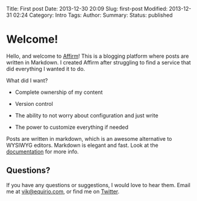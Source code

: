 Title: First post
Date: 2013-12-30 20:09
Slug: first-post
Modified: 2013-12-31 02:24
Category: Intro
Tags: 
Author: 
Summary: 
Status: published







# Welcome!







Hello, and welcome to [Affirm](http://www.affirm.io)!  This is a blogging platform where posts are written in Markdown.  I created Affirm after struggling to find a service that did everything I wanted it to do.







What did I want?



* Complete ownership of my content



* Version control



* The ability to not worry about configuration and just write



* The power to customize everything if needed







Posts are written in markdown, which is an awesome alternative to WYSIWYG editors.  Markdown is elegant and fast.  Look at the [documentation](http://daringfireball.net/projects/markdown/syntax) for more info.







## Questions?







If you have any questions or suggestions, I would love to hear them.  Email me at vik@equirio.com, or find me on [Twitter](https://twitter.com/VikParuchuri).